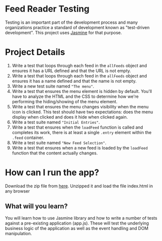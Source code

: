 # Feed Reader Testing 

Testing is an important part of the development process and many organizations practice a standard of development known as "test-driven development". This project uses [Jasmine](http://jasmine.github.io/) for that purpose.

# Project Details

1. Write a test that loops through each feed in the `allFeeds` object and ensures it has a URL defined and that the URL is not empty.
2. Write a test that loops through each feed in the `allFeeds` object and ensures it has a name defined and that the name is not empty.
3. Write a new test suite named `"The menu"`.
4. Write a test that ensures the menu element is hidden by default. You'll have to analyze the HTML and the CSS to determine how we're performing the hiding/showing of the menu element.
5. Write a test that ensures the menu changes visibility when the menu icon is clicked. This test should have two expectations: does the menu display when clicked and does it hide when clicked again.
6. Write a test suite named `"Initial Entries"`.
7. Write a test that ensures when the `loadFeed` function is called and completes its work, there is at least a single `.entry` element within the `.feed` container.
8. Write a test suite named `"New Feed Selection"`.
9. Write a test that ensures when a new feed is loaded by the `loadFeed` function that the content actually changes.

# How can I run the app?

Download the zip file from [here](https://github.com/spsv/feed-reader-testing/archive/master.zip). Unzipped it and load the file index.html in any browser


## What will you learn?

You will learn how to use Jasmine library and how to write a number of tests against a pre-existing application (app.js). These will test the underlying business logic of the application as well as the event handling and DOM manipulation.


